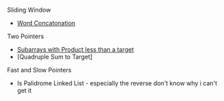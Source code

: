 Sliding Window
- [Word Concatonation](https://www.educative.io/courses/grokking-the-coding-interview/Y5YDWzqPn7O)

Two Pointers
- [Subarrays with Product less than a target](https://www.educative.io/courses/grokking-the-coding-interview/RMV1GV1yPYz)
- [Quadruple Sum to Target]

Fast and Slow Pointers
- Is Palidrome Linked List - especially the reverse don't know why i can't get it